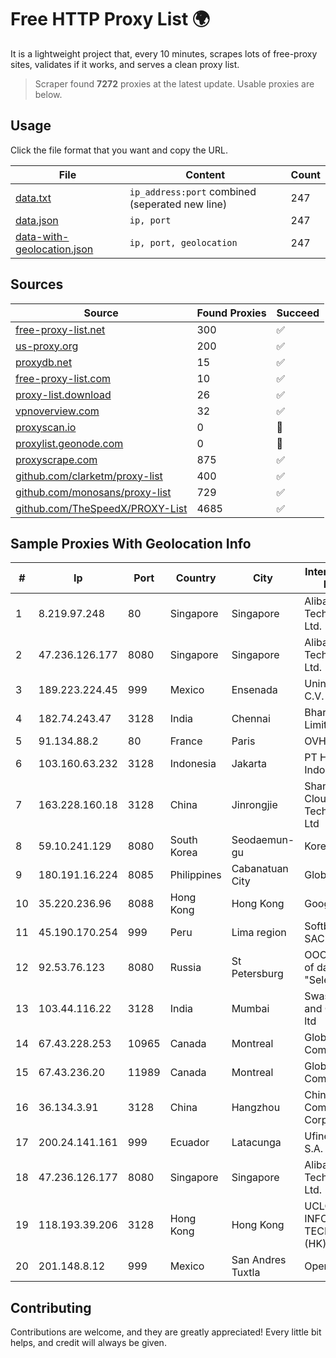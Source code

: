 
# Free HTTP Proxy List 🌍

It is a lightweight project that, every 10 minutes, scrapes lots of free-proxy sites, validates if it works, and serves a clean proxy list.


> Scraper found **7272** proxies at the latest update. Usable proxies are below.

## Usage

Click the file format that you want and copy the URL.


|File|Content|Count|
|----|-------|-----|
|[data.txt](https://raw.githubusercontent.com/themiralay/Proxy-List-World/master/data.txt)|`ip_address:port` combined (seperated new line)|247|
|[data.json](https://raw.githubusercontent.com/themiralay/Proxy-List-World/master/data.json)|`ip, port`|247|
|[data-with-geolocation.json](https://raw.githubusercontent.com/themiralay/Proxy-List-World/master/data-with-geolocation.json)|`ip, port, geolocation`|247|

## Sources

|Source|Found Proxies|Succeed|
|------|-------------|-------|
|[free-proxy-list.net](https://free-proxy-list.net)|300|✅|
|[us-proxy.org](https://www.us-proxy.org)|200|✅|
|[proxydb.net](http://proxydb.net)|15|✅|
|[free-proxy-list.com](https://free-proxy-list.com/?page=&port=&type%5B%5D=http&type%5B%5D=https&up_time=0&search=Search)|10|✅|
|[proxy-list.download](https://www.proxy-list.download/HTTP)|26|✅|
|[vpnoverview.com](https://vpnoverview.com/privacy/anonymous-browsing/free-proxy-servers)|32|✅|
|[proxyscan.io](https://www.proxyscan.io)|0|🚫|
|[proxylist.geonode.com](https://proxylist.geonode.com/api/proxy-list?limit=300&page=1&sort_by=lastChecked&sort_type=desc&protocols=http,https)|0|🚫|
|[proxyscrape.com](https://api.proxyscrape.com/v2/?request=displayproxies&protocol=http&timeout=10000&country=all&ssl=all&anonymity=all)|875|✅|
|[github.com/clarketm/proxy-list](https://raw.githubusercontent.com/clarketm/proxy-list/master/proxy-list-raw.txt)|400|✅|
|[github.com/monosans/proxy-list](https://raw.githubusercontent.com/monosans/proxy-list/main/proxies/http.txt)|729|✅|
|[github.com/TheSpeedX/PROXY-List](https://raw.githubusercontent.com/TheSpeedX/PROXY-List/master/http.txt)|4685|✅|


## Sample Proxies With Geolocation Info

|#|Ip|Port|Country|City|Internet Service Provider|
|-|--|----|-------|----|-------------------------|
|1|8.219.97.248|80|Singapore|Singapore|Alibaba (US) Technology Co., Ltd.|
|2|47.236.126.177|8080|Singapore|Singapore|Alibaba (US) Technology Co., Ltd.|
|3|189.223.224.45|999|Mexico|Ensenada|Uninet S.A. de C.V.|
|4|182.74.243.47|3128|India|Chennai|Bharti Airtel Limited|
|5|91.134.88.2|80|France|Paris|OVH SAS|
|6|103.160.63.232|3128|Indonesia|Jakarta|PT Herza Digital Indonesia|
|7|163.228.160.18|3128|China|Jinrongjie|Shanghai Blue Cloud Technology Co., Ltd|
|8|59.10.241.129|8080|South Korea|Seodaemun-gu|Korea Telecom|
|9|180.191.16.224|8085|Philippines|Cabanatuan City|Globe Telecom|
|10|35.220.236.96|8088|Hong Kong|Hong Kong|Google LLC|
|11|45.190.170.254|999|Peru|Lima region|Softbutterfly SAC|
|12|92.53.76.123|8080|Russia|St Petersburg|OOO "Network of data-centers "Selectel"|
|13|103.44.116.22|3128|India|Mumbai|Swastik Internet and Cables pvt. ltd|
|14|67.43.228.253|10965|Canada|Montreal|GloboTech Communications|
|15|67.43.236.20|11989|Canada|Montreal|GloboTech Communications|
|16|36.134.3.91|3128|China|Hangzhou|China Mobile Communications Corporation|
|17|200.24.141.161|999|Ecuador|Latacunga|Ufinet Panama S.A.|
|18|47.236.126.177|8080|Singapore|Singapore|Alibaba (US) Technology Co., Ltd.|
|19|118.193.39.206|3128|Hong Kong|Hong Kong|UCLOUD INFORMATION TECHNOLOGY (HK) LIMITED|
|20|201.148.8.12|999|Mexico|San Andres Tuxtla|Operbes|



## Contributing

Contributions are welcome, and they are greatly appreciated! Every
little bit helps, and credit will always be given.

